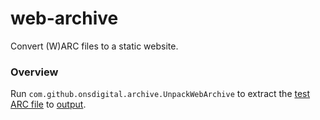 web-archive
===========

Convert (W)ARC files to a static website.

### Overview

Run `com.github.onsdigital.archive.UnpackWebArchive` to extract the
[test ARC file](data/IAH-20080430204825-00000-blackbook.arc.gz) to [output](output/).
